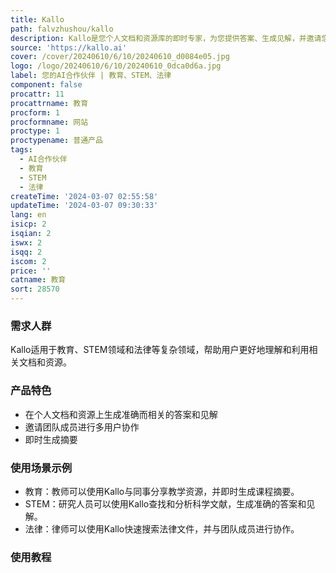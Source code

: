 ```yaml
---
title: Kallo
path: falvzhushou/kallo
description: Kallo是您个人文档和资源库的即时专家，为您提供答案、生成见解，并邀请您的团队进行多用户协作。我们专注于使复杂的文档和信息易于访问和高度可操作。
source: 'https://kallo.ai'
cover: /cover/20240610/6/10/20240610_d0084e05.jpg
logo: /logo/20240610/6/10/20240610_0dca0d6a.jpg
label: 您的AI合作伙伴 | 教育、STEM、法律
component: false
procattr: 11
procattrname: 教育
procform: 1
procformname: 网站
proctype: 1
proctypename: 普通产品
tags:
  - AI合作伙伴
  - 教育
  - STEM
  - 法律
createTime: '2024-03-07 02:55:58'
updateTime: '2024-03-07 09:30:33'
lang: en
isicp: 2
isqian: 2
iswx: 2
isqq: 2
iscom: 2
price: ''
catname: 教育
sort: 28570
---
```




### 需求人群
Kallo适用于教育、STEM领域和法律等复杂领域，帮助用户更好地理解和利用相关文档和资源。

### 产品特色
* 在个人文档和资源上生成准确而相关的答案和见解
* 邀请团队成员进行多用户协作
* 即时生成摘要

### 使用场景示例
* 教育：教师可以使用Kallo与同事分享教学资源，并即时生成课程摘要。
* STEM：研究人员可以使用Kallo查找和分析科学文献，生成准确的答案和见解。
* 法律：律师可以使用Kallo快速搜索法律文件，并与团队成员进行协作。

### 使用教程


  
